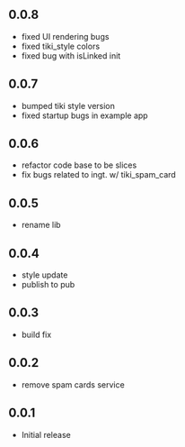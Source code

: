 ## 0.0.8

* fixed UI rendering bugs
* fixed tiki_style colors
* fixed bug with isLinked init

## 0.0.7

* bumped tiki style version
* fixed startup bugs in example app

## 0.0.6

* refactor code base to be slices
* fix bugs related to ingt. w/ tiki_spam_card

## 0.0.5

* rename lib

## 0.0.4

* style update
* publish to pub

## 0.0.3

* build fix

## 0.0.2

* remove spam cards service

## 0.0.1

* Initial release
